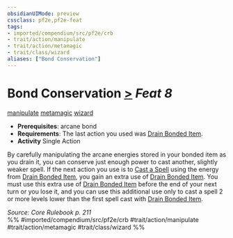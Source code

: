 ```yaml
---
obsidianUIMode: preview
cssclass: pf2e,pf2e-feat
tags:
- imported/compendium/src/pf2e/crb
- trait/action/manipulate
- trait/action/metamagic
- trait/class/wizard
aliases: ["Bond Conservation"]
---
```

# Bond Conservation  [>](chapter-9-playing-the-game.md#Actions "Single Action") *Feat 8*  
[manipulate](manipulate.md)  [metamagic](metamagic.md)  [wizard](rules/traits/wizard.md)  

- **Prerequisites**: arcane bond
- **Requirements**: The last action you used was [Drain Bonded Item](drain-bonded-item.md).
- **Activity** Single Action

By carefully manipulating the arcane energies stored in your bonded item as you drain it, you can conserve just enough power to cast another, slightly weaker spell. If the next action you use is to [Cast a Spell](cast-a-spell.md) using the energy from [Drain Bonded Item](drain-bonded-item.md), you gain an extra use of [Drain Bonded Item](drain-bonded-item.md). You must use this extra use of [Drain Bonded Item](drain-bonded-item.md) before the end of your next turn or you lose it, and you can use this additional use only to cast a spell 2 or more levels lower than the first spell cast with [Drain Bonded Item](drain-bonded-item.md).

*Source: Core Rulebook p. 211*  
%% #imported/compendium/src/pf2e/crb #trait/action/manipulate #trait/action/metamagic #trait/class/wizard %%
